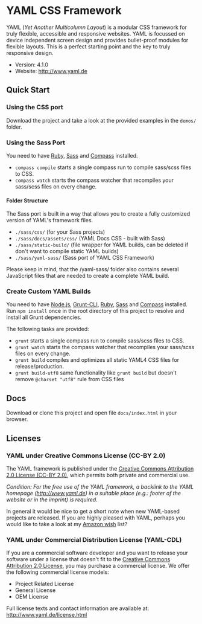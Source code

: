 # YAML CSS Framework

YAML (*Yet Another Multicolumn Layout*) is a modular CSS framework for truly flexible, accessible and responsive websites. YAML is focussed on device independent screen design and provides bullet-proof modules for flexible layouts. This is a perfect starting point and the key to truly responsive design.

- Version: 4.1.0
- Website: <http://www.yaml.de>

## Quick Start
### Using the CSS port
Download the project and take a look at the provided examples in the `demos/` folder.

### Using the Sass Port
You need to have [Ruby](http://www.ruby-lang.org/en/downloads/), [Sass](http://sass-lang.com/download.html) and [Compass](http://compass-style.org/install/) installed.

* `compass compile` starts a single compass run to compile sass/scss files to CSS.
* `compass watch` starts the compass watcher that recompiles your sass/scss files on every change.

#### Folder Structure
The Sass port is built in a way that allows you to create a fully customized version of YAML's framework files.

* `./sass/css/` (for your Sass projects)
* `./sass/docs/assets/css/` (YAML Docs CSS - built with Sass)
* `./sass/static-build/` (file wrapper for YAML builds, can be deleted if don't want to compile static YAML builds)
* `./sass/yaml-sass/` (Sass port of YAML CSS Framework)

Please keep in mind, that the /yaml-sass/ folder also contains several JavaScript files that are needed to create a complete YAML build.


### Create Custom YAML Builds

You need to have [Node.js](http://nodejs.org/download/), [Grunt-CLI](http://gruntjs.com/getting-started), [Ruby](http://www.ruby-lang.org/en/downloads/), [Sass](http://sass-lang.com/download.html) and [Compass](http://compass-style.org/install/) installed. Run `npm install` once in the root directory of this project to resolve and install all Grunt dependencies.

The following tasks are provided:

* `grunt` starts a single compass run to compile sass/scss files to CSS.
* `grunt watch` starts the compass watcher that recompiles your sass/scss files on every change.
* `grunt build` compiles and optimizes all static YAML4 CSS files for release/production.
* `grunt build-utf8` same functionality like `grunt build` but doesn't remove `@charset "utf8"` rule from CSS files

## Docs
Download or clone this project and open file `docs/index.html` in your browser.

## Licenses
### YAML under Creative Commons License (CC-BY 2.0)

The YAML framework is published under the [Creative Commons Attribution 2.0 License (CC-BY 2.0)](http://creativecommons.org/licenses/by/2.0/), which permits
both private and commercial use.

*Condition: For the free use of the YAML framework, a backlink to the YAML homepage (<http://www.yaml.de>) in a
suitable place (e.g.: footer of the website or in the imprint) is required.*

In general it would be nice to get a short note when new YAML-based projects are released. If you are highly
pleased with YAML, perhaps you would like to take a look at my [Amazon wish](https://www.amazon.de/gp/registry/wishlist/108Q0YYJ49UC2/) list?

### YAML under Commercial Distribution License (YAML-CDL)

If you are a commercial software developer and you want to release your software under a license that doesn't fit to the [Creative Commons Attribution 2.0 License](http://creativecommons.org/licenses/by/2.0/), you may purchase a commercial license. We offer the following commercial license models:

- Project Related License
- General License
- OEM License

Full license texts and contact information are available at: <http://www.yaml.de/license.html>

